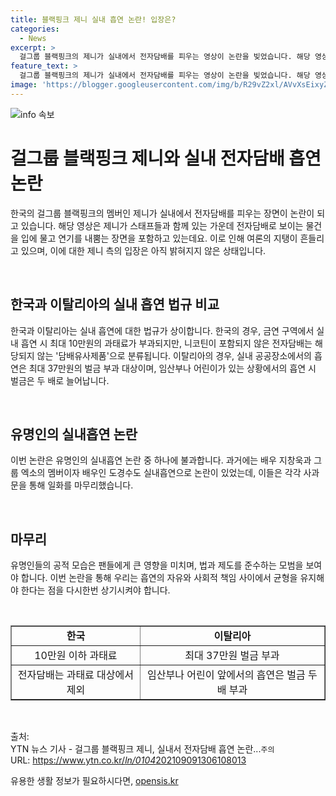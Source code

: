 ```yaml
---
title: 블랙핑크 제니 실내 흡연 논란! 입장은?
categories:
  - News
excerpt: >
  걸그룹 블랙핑크의 제니가 실내에서 전자담배를 피우는 영상이 논란을 빚었습니다. 해당 영상은 제니가 스태프들에게 머리 손질을 받는 도중 전자담배로 추정되는 물건을 입에 물고 연기를 내뿜는 장면을 담고 있는데, 이에 대한 제니 측의 입장은 아직 나오지 않았습니다. 이탈리아에서 촬영된 것으로 보이는 이 영상은 현재 삭제된 상태이며, 한 누리꾼은 실내 흡연 관련 법에 대한 조사를 요청했습니다. 유명인들의 실내흡연 논란은 이번이 처음은 아니지만, 법과 제도를 준수해야 한다는 점을 명심해야 할 것으로 보입니다. (150자)
feature_text: >
  걸그룹 블랙핑크의 제니가 실내에서 전자담배를 피우는 영상이 논란을 빚었습니다. 해당 영상은 제니가 스태프들에게 머리 손질을 받는 도중 전자담배로 추정되는 물건을 입에 물고 연기를 내뿜는 장면을 담고 있는데, 이에 대한 제니 측의 입장은 아직 나오지 않았습니다. 이탈리아에서 촬영된 것으로 보이는 이 영상은 현재 삭제된 상태이며, 한 누리꾼은 실내 흡연 관련 법에 대한 조사를 요청했습니다. 유명인들의 실내흡연 논란은 이번이 처음은 아니지만, 법과 제도를 준수해야 한다는 점을 명심해야 할 것으로 보입니다. (150자)
image: 'https://blogger.googleusercontent.com/img/b/R29vZ2xl/AVvXsEixyZcFfHzMRdzZMjFBmAUKJYCLCGyLL1o632UiGVXcaFdKo_bkvkuCioo0uUKlGfBVcT3P84aROyZIXSBEx3Aw5nCQ3pTgDom1WDC4m8eifvWiAmWEEVb4x6G_l8C0QH225ldMjyaFvpxGEBGNO37VmDTDMHGhJPq73UglMfDca1-0aw/s1600/blogspot.png'
---
```


<p><img src="https://blogger.googleusercontent.com/img/b/R29vZ2xl/AVvXsEixyZcFfHzMRdzZMjFBmAUKJYCLCGyLL1o632UiGVXcaFdKo_bkvkuCioo0uUKlGfBVcT3P84aROyZIXSBEx3Aw5nCQ3pTgDom1WDC4m8eifvWiAmWEEVb4x6G_l8C0QH225ldMjyaFvpxGEBGNO37VmDTDMHGhJPq73UglMfDca1-0aw/s1600/blogspot.png" alt="info 속보" /></p>

<h1>걸그룹 블랙핑크 제니와 실내 전자담배 흡연 논란</h1>

<p>한국의 걸그룹 블랙핑크의 멤버인 제니가 실내에서 전자담배를 피우는 장면이 논란이 되고 있습니다. 해당 영상은 제니가 스태프들과 함께 있는 가운데 전자담배로 보이는 물건을 입에 물고 연기를 내뿜는 장면을 포함하고 있는데요. 이로 인해 여론의 지탱이 흔들리고 있으며, 이에 대한 제니 측의 입장은 아직 밝혀지지 않은 상태입니다.</p>

<p data-ke-size="size16">&nbsp;</p>

<h2>한국과 이탈리아의 실내 흡연 법규 비교</h2>

<p>한국과 이탈리아는 실내 흡연에 대한 법규가 상이합니다. 한국의 경우, 금연 구역에서 실내 흡연 시 최대 10만원의 과태료가 부과되지만, 니코틴이 포함되지 않은 전자담배는 해당되지 않는 '담배유사제품'으로 분류됩니다. 이탈리아의 경우, 실내 공공장소에서의 흡연은 최대 37만원의 벌금 부과 대상이며, 임산부나 어린이가 있는 상황에서의 흡연 시 벌금은 두 배로 늘어납니다.</p>

<p data-ke-size="size16">&nbsp;</p>

<h2>유명인의 실내흡연 논란</h2>

<p>이번 논란은 유명인의 실내흡연 논란 중 하나에 불과합니다. 과거에는 배우 지창욱과 그룹 엑소의 멤버이자 배우인 도경수도 실내흡연으로 논란이 있었는데, 이들은 각각 사과문을 통해 일화를 마무리했습니다.</p>

<p data-ke-size="size16">&nbsp;</p>

<h2>마무리</h2>

<p>유명인들의 공적 모습은 팬들에게 큰 영향을 미치며, 법과 제도를 준수하는 모범을 보여야 합니다. 이번 논란을 통해 우리는 흡연의 자유와 사회적 책임 사이에서 균형을 유지해야 한다는 점을 다시한번 상기시켜야 합니다.</p>

<p data-ke-size="size16">&nbsp;</p>

<table style="width: 100%;" border="1">
<tbody>
<tr>
<td style="text-align: center; height: 17px;"><b>한국</b></td>
<td style="text-align: center; height: 17px;"><b>이탈리아</b></td>
</tr>
<tr>
<td style="text-align: center; height: 17px;">10만원 이하 과태료</td>
<td style="text-align: center; height: 17px;">최대 37만원 벌금 부과</td>
</tr>
<tr>
<td style="text-align: center; height: 17px;">전자담배는 과태료 대상에서 제외</td>
<td style="text-align: center; height: 17px;">임산부나 어린이 앞에서의 흡연은 벌금 두 배 부과</td>
</tr>
</tbody>
</table>

<p data-ke-size="size16">&nbsp;</p>

<p>출처:<br>
YTN 뉴스 기사 - 걸그룹 블랙핑크 제니, 실내서 전자담배 흡연 논란...<code>주의</code><br>
URL: <a href="https://www.ytn.co.kr/_ln/0104_202109091306108013">https://www.ytn.co.kr/<em>ln/0104</em>202109091306108013</a></p>
유용한 생활 정보가 필요하시다면, <a href="https://opensis.kr" rel="dofollow">opensis.kr</a>



